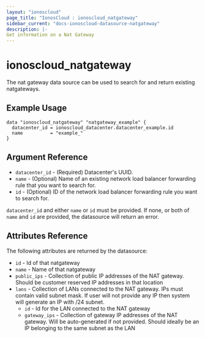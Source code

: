 ```yaml
---
layout: "ionoscloud"
page_title: "IonosCloud : ionoscloud_natgateway"
sidebar_current: "docs-ionoscloud-datasource-natgateway"
description: |-
Get information on a Nat Gateway
---
```


# ionoscloud_natgateway

The nat gateway data source can be used to search for and return existing natgateways.

## Example Usage

```hcl
data "ionoscloud_natgateway" "natgateway_example" {
  datacenter_id = ionoscloud_datacenter.datacenter_example.id
  name			= "example_"
}
```

## Argument Reference

* `datacenter_id` - (Required) Datacenter's UUID.
* `name` - (Optional) Name of an existing network load balancer forwarding rule that you want to search for.
* `id` - (Optional) ID of the network load balancer forwarding rule you want to search for.

`datacenter_id` and either `name` or `id` must be provided. If none, or both of `name` and `id` are provided, the datasource will return an error.

## Attributes Reference

The following attributes are returned by the datasource:

* `id` - Id of that natgateway
* `name` - Name of that natgateway
* `public_ips` - Collection of public IP addresses of the NAT gateway. Should be customer reserved IP addresses in that location
* `lans` - Collection of LANs connected to the NAT gateway. IPs must contain valid subnet mask. If user will not provide any IP then system will generate an IP with /24 subnet.
    * `id` - Id for the LAN connected to the NAT gateway
    * `gateway_ips` - Collection of gateway IP addresses of the NAT gateway. Will be auto-generated if not provided. Should ideally be an IP belonging to the same subnet as the LAN

